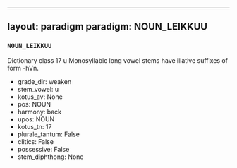 
---
layout: paradigm
paradigm: NOUN_LEIKKUU
---
### ` NOUN_LEIKKUU `

Dictionary class 17 u Monosyllabic long vowel stems have illative suffixes of form -hVn.
* grade_dir: weaken
* stem_vowel: u
* kotus_av: None
* pos: NOUN
* harmony: back
* upos: NOUN
* kotus_tn: 17
* plurale_tantum: False
* clitics: False
* possessive: False
* stem_diphthong: None
